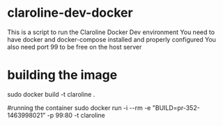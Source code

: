 # claroline-dev-docker

This is a script to run the Claroline Docker Dev environment
You need to have docker and docker-compose installed and properly configured
You also need port 99 to be free on the host server

# building the image
sudo docker build -t claroline .

#running the container
sudo docker run -i --rm -e "BUILD=pr-352-1463998021" -p 99:80 -t claroline

